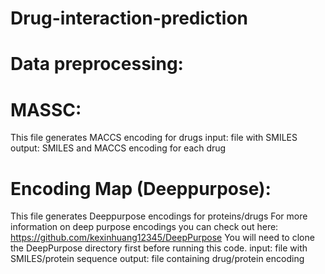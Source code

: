 # Drug-interaction-prediction

# Data preprocessing:
# MASSC: 
This file generates MACCS encoding for drugs
input: file with SMILES
output: SMILES and MACCS encoding for each drug

# Encoding Map (Deeppurpose): 
This file generates Deeppurpose encodings for proteins/drugs
For more information on deep purpose encodings you can check out here: 
https://github.com/kexinhuang12345/DeepPurpose
You will need to clone the DeepPurpose directory first before running this code.
input: file with SMILES/protein sequence
output: file containing drug/protein encoding




